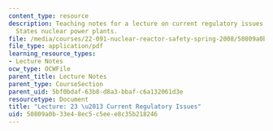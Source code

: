 ```yaml
---
content_type: resource
description: Teaching notes for a lecture on current regulatory issues for United
  States nuclear power plants.
file: /media/courses/22-091-nuclear-reactor-safety-spring-2008/50809a0b33e48ec5c5eee8c35b218246_MIT22_091S08_lec23.pdf
file_type: application/pdf
learning_resource_types:
- Lecture Notes
ocw_type: OCWFile
parent_title: Lecture Notes
parent_type: CourseSection
parent_uid: 5bf0bdaf-63b8-d8a3-bbaf-c6a132061d3e
resourcetype: Document
title: "Lecture: 23 \u2013 Current Regulatory Issues"
uid: 50809a0b-33e4-8ec5-c5ee-e8c35b218246
---
```

